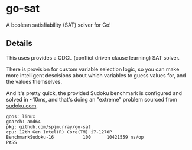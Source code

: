 # go-sat

A boolean satisfiability (SAT) solver for Go!

## Details

This uses provides a CDCL (conflict driven clause learning) SAT solver.

There is provision for custom variable selection logic, so you can make more intelligent descisions about which variables to guess values for, and the values themselves.

And it's pretty quick, the provided Sudoku benchmark is configured and solved in ~10ms, and that's doing an "extreme" problem sourced from [sudoku.com](sudoku.com).

```
goos: linux
goarch: amd64
pkg: github.com/spjmurray/go-sat
cpu: 12th Gen Intel(R) Core(TM) i7-1270P
BenchmarkSudoku-16    	     100	  10421559 ns/op
PASS
```
